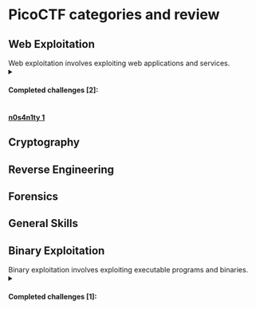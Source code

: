 <h1> PicoCTF categories and review </h1>

<h2> Web Exploitation </h2>
Web exploitation involves exploiting web applications and services.
<details> 
<summary> 
<h4>Completed challenges [2]: </h4>
</summary>
  
<h4> <a href="/PicoCTF/SSTI1/writeup.md">SSTI</a>  </h4>
</details>

</summary>
  
<h4> <a href="/PicoCTF/n0s4n1ty 1/writeup.md">n0s4n1ty 1</a>  </h4>
</details>


<h2> Cryptography </h2>

<h2> Reverse Engineering </h2>

<h2> Forensics </h2>

<h2> General Skills </h2>

<h2> Binary Exploitation </h2>
Binary exploitation involves exploiting executable programs and binaries.
<details> 
<summary> 
<h4>Completed challenges [1]: </h4>
</summary>
  
<h4> <a href="/PicoCTF/PIE TIME/writeup.md">PIE TIME</a>  </h4>
</details>




